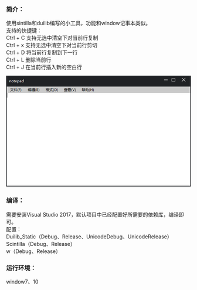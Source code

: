 ### 简介：
使用sintilla和duilib编写的小工具，功能和window记事本类似。  
  支持的快捷键：  
  Ctrl + C 支持无选中清空下对当前行复制  
  Ctrl + x 支持无选中清空下对当前行剪切  
  Ctrl + D 将当前行复制到下一行  
  Ctrl + L 删除当前行  
  Ctrl + J 在当前行插入新的空白行  

![](img/note.png)

### 编译：  
需要安装Visual Studio 2017，默认项目中已经配置好所需要的依赖库，编译即可。  
  配置：  
  Duilib_Static（Debug、Release、UnicodeDebug、UnicodeRelease）  
  Scintilla（Debug、Release）  
  w（Debug、Release）  
### 运行环境：  
window7、10  
